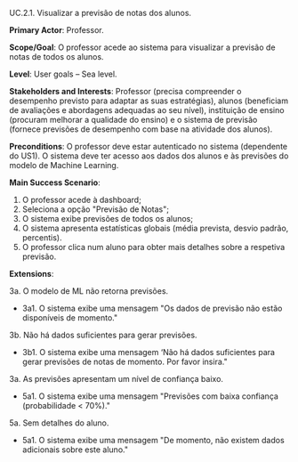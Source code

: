 UC.2.1. Visualizar a previsão de notas dos alunos.


**Primary Actor**: Professor.

**Scope/Goal**: O professor acede ao sistema para visualizar a previsão de notas de todos os alunos.

**Level**: User goals – Sea level.

**Stakeholders and Interests**: Professor (precisa compreender o desempenho previsto para adaptar as suas estratégias), alunos (beneficiam de avaliações e abordagens adequadas ao seu nível), instituição de ensino (procuram melhorar a qualidade do ensino) e o sistema de previsão (fornece previsões de desempenho com base na atividade dos alunos).

**Preconditions**: O professor deve estar autenticado no sistema (dependente do US1). O sistema deve ter acesso aos dados dos alunos e às previsões do modelo de Machine Learning. 

**Main Success Scenario**:  
1. O professor acede à dashboard;
2. Seleciona a opção "Previsão de Notas";
3. O sistema exibe previsões de todos os alunos;
4. O sistema apresenta estatísticas globais (média prevista, desvio padrão, percentis).
5. O professor clica num aluno para obter mais detalhes sobre a respetiva previsão.

**Extensions**:

3a. O modelo de ML não retorna previsões.
- 3a1. O sistema exibe uma mensagem "Os dados de previsão não estão disponíveis de momento."

3b. Não há dados suficientes para gerar previsões.
- 3b1. O sistema exibe uma mensagem ‘Não há dados suficientes para gerar previsões de notas de momento. Por favor insira."

3a. As previsões apresentam um nível de confiança baixo.
- 5a1. O sistema exibe uma mensagem "Previsões com baixa confiança (probabilidade < 70%)."
 
5a. Sem detalhes do aluno.
- 5a1. O sistema exibe uma mensagem "De momento, não existem dados adicionais sobre este aluno."